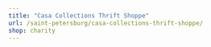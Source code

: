 ```yaml
---
title: "Casa Collections Thrift Shoppe"
url: /saint-petersburg/casa-collections-thrift-shoppe/
shop: charity
---
```

